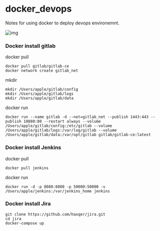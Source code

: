 # docker_devops

Notes for using docker to deploy devops environemnt.

![img](https://img-blog.csdnimg.cn/20181114170553871.png?x-oss-process=image/watermark,type_ZmFuZ3poZW5naGVpdGk,shadow_10,text_aHR0cHM6Ly9ibG9nLmNzZG4ubmV0L2x5ZnF5cg==,size_16,color_FFFFFF,t_70)

### Docker install gitlab
docker pull
```shell
docker pull gitlab/gitlab-ce
docker network create gitlab_net
```
mkdir
```shell
mkdir /Users/apple/gitlab/config
mkdir /Users/apple/gitlab/logs
mkdir /Users/apple/gitlab/data
```
docker run
```shell
docker run --name gitlab -d --net=gitlab_net --publish 1443:443 --publish 18080:80 --restart always --volume /Users/apple/gitlab/config:/etc/gitlab --volume /Users/apple/gitlab/logs:/var/log/gitlab --volume /Users/apple/gitlab/data:/var/opt/gitlab gitlab/gitlab-ce:latest
```

### Docker install Jenkins 

docker pull
```
docker pull jenkins
```

docker run
```
docker run -d -p 8080:8080 -p 50000:50000 -v /Users/apple/jenkins:/var/jenkins_home jenkins
```

### Docker install Jira

```
git clone https://github.com/haxqer/jira.git
cd jira 
docker-compose up

```
